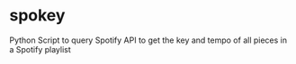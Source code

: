 # spokey
Python Script to query Spotify API to get the key and tempo of all pieces in a Spotify playlist

